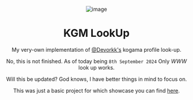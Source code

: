 <div align="center">

![image](https://github.com/user-attachments/assets/46b6b9c1-fb4d-4ffc-9a5c-8b6acc034ae9)


<h1>KGM LookUp</h1>
My very-own implementation of <a href="https://github.com/Devorkk"> @Devorkk's</a> kogama profile look-up.

No, this is not finished. As of today being `8th September 2024` Only *WWW* look up works.

Will this be updated? God knows, I have better things in mind to focus on.

This was just a basic project for which showcase you can find <a href="https://youtu.be/7RPJdAWTzSs">here</a>.
</div>
